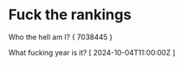 # Fuck the rankings

Who the hell am I?
{ 7038445 }

What fucking year is it?
[ 2024-10-04T11:00:00Z ]

